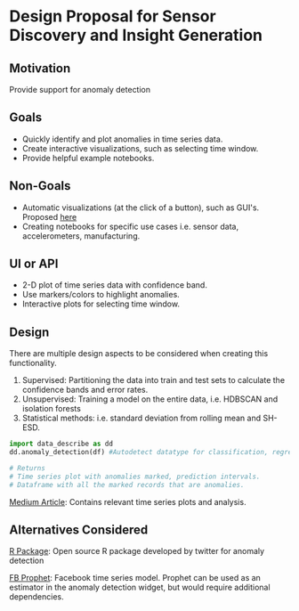 # Design Proposal for Sensor Discovery and Insight Generation

## Motivation
Provide support for anomaly detection
## Goals
* Quickly identify and plot anomalies in time series data.
* Create interactive visualizations, such as selecting time window.
* Provide helpful example notebooks.

## Non-Goals
* Automatic visualizations (at the click of a button), such as GUI's. Proposed [here](https://github.com/data-describe/data-describe/blob/master/docs/designs/UI.md)
* Creating notebooks for specific use cases i.e. sensor data, accelerometers, manufacturing.
## UI or API
* 2-D plot of time series data with confidence band. 
* Use markers/colors to highlight anomalies.
* Interactive plots for selecting time window.

## Design
There are multiple design aspects to be considered when creating this functionality.
1. Supervised: Partitioning the data into train and test sets to calculate the confidence bands and error rates.
2. Unsupervised: Training a model on the entire data, i.e. HDBSCAN and isolation forests
3. Statistical methods: i.e. standard deviation from rolling mean and SH-ESD.
```python
import data_describe as dd
dd.anomaly_detection(df) #Autodetect datatype for classification, regression, timeseries

# Returns
# Time series plot with anomalies marked, prediction intervals.
# Dataframe with all the marked records that are anomalies.
```
[Medium Article](https://towardsdatascience.com/anomaly-detection-with-time-series-forecasting-c34c6d04b24a): Contains relevant time series plots and analysis.
## Alternatives Considered
[R Package](https://github.com/twitter/AnomalyDetection): Open source R package developed by twitter for anomaly detection

[FB Prophet](https://towardsdatascience.com/anomaly-detection-time-series-4c661f6f165f): Facebook time series model. Prophet can be used as an estimator in the anomaly detection widget, but would require additional dependencies.
